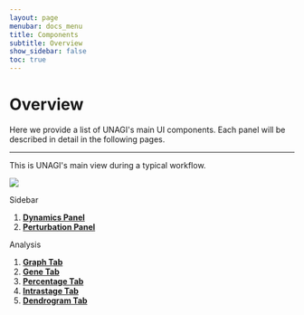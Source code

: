 ```yaml
---
layout: page
menubar: docs_menu
title: Components
subtitle: Overview
show_sidebar: false
toc: true
---
```


# Overview

Here we provide a list of UNAGI's main UI components. Each panel will be described in detail in the following pages.

---

This is UNAGI's main view during a typical workflow.

<img src="../../../images/overview_labeled.png" class="center"/>

Sidebar
1. [**Dynamics Panel**](../sidebar/dynamics_panel)
2. [**Perturbation Panel**](../sidebar/perturbation_panel)

Analysis
1. [**Graph Tab**](../analysis/graph_tab)
2. [**Gene Tab**](../analysis/gene_tab)
3. [**Percentage Tab**](../analysis/percentage_tab)
4. [**Intrastage Tab**](../analysis/intrastage_tab)
5. [**Dendrogram Tab**](../analysis/dendrogram_tab)